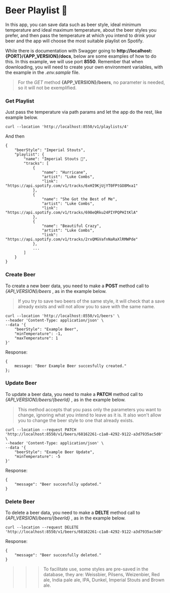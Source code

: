 # Beer Playlist 🍺

In this app, you can save data such as beer style, ideal minimum temperature and ideal maximum temperature, about the beer styles you prefer, and then pass the temperature at which you intend to drink your beer and the app will choose the most suitable playlist on Spotify.

While there is documentation with Swagger going to **http://localhost:{PORT}/{APP_VERSION}/docs**, below are some examples of how to do this. In this example, we will use port **8550**. Remember that when downloading, you will need to create your own environment variables, with the example in the _.env.sample_ file.

> For the _GET_ method **{APP_VERSION}/beers**, no parameter is needed, so it will not be exemplified.
### Get Playlist

Just pass the temperature via path params and let the app do the rest, like example below.


```
curl --location 'http://localhost:8550/v1/playlists/4'
```

And then

```
{
    "beerStyle": "Imperial Stouts",
    "playlist": {
        "name": "Imperial Stouts 🍺",
        "tracks": [
            {
                "name": "Hurricane",
                "artist": "Luke Combs",
                "link": "https://api.spotify.com/v1/tracks/6xHI9KjUjYT0FPtGO8Mxa1"
            },
            {
                "name": "She Got the Best of Me",
                "artist": "Luke Combs",
                "link": "https://api.spotify.com/v1/tracks/698eQRku24PIYPQPHItKlA"
            },
            {
                "name": "Beautiful Crazy",
                "artist": "Luke Combs",
                "link": "https://api.spotify.com/v1/tracks/2rxQMGVafnNaRaXlRMWPde"
            },
            ...
        ]
    }
}
```

### Create Beer

To create a new beer data, you need to make a **POST** method call to _{API_VERSION}/beers_ , as in the example below.
>If you try to save two beers of the same style, it will check that a save already exists and will not allow you to save with the same name.
```
curl --location 'http://localhost:8550/v1/beers' \
--header 'Content-Type: application/json' \
--data '{
    "beerStyle": "Example Beer",
    "minTemperature": -1,
    "maxTemperature": 1
}'
```

Response:

```
{ 
    message: "Beer Example Beer succesfully created."
};
```

### Update Beer

To update a beer data, you need to make a **PATCH** method call to _{API_VERSION}/beers/{beerId}_ , as in the example below.
>This method accepts that you pass only the parameters you want to change, ignoring what you intend to leave as it is. It also won't allow you to change the beer style to one that already exists.

```
curl --location --request PATCH 'http://localhost:8550/v1/beers/68162261-c1a8-4292-9122-a3d7935ac5d0' \
--header 'Content-Type: application/json' \
--data '{
    "beerStyle": "Example Beer Update",
    "minTemperature": -5
}'
```

Response:

```
{
    "message": "Beer succesfully updated."
}
```

### Delete Beer

To delete a beer data, you need to make a **DELTE** method call to _{API_VERSION}/beers/{beerId}_ , as in the example below.

```
curl --location --request DELETE 'http://localhost:8550/v1/beers/68162261-c1a8-4292-9122-a3d7935ac5d0'
```

Response:

```
{
    "message": "Beer succesfully deleted."
}
```

>>> To facilitate use, some styles are pre-saved in the database, they are: Weissbier, Pilsens, Weizenbier, Red ale, India pale ale, IPA, Dunkel, Imperial Stouts and Brown ale.
